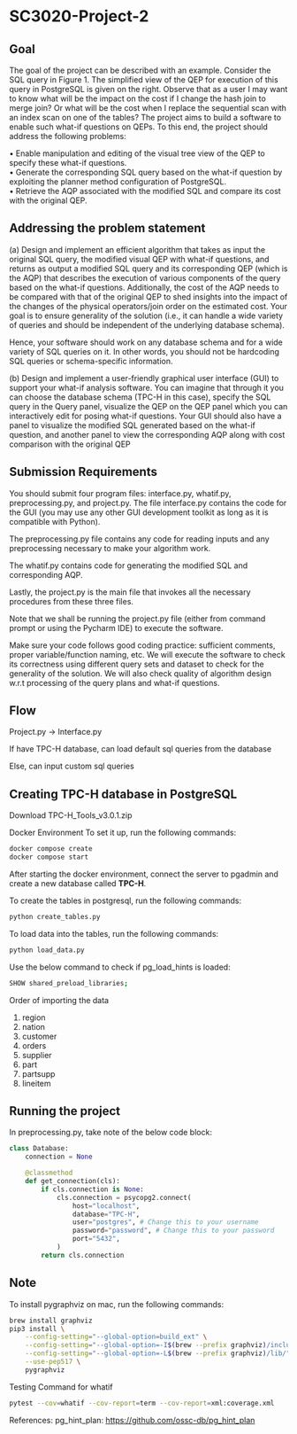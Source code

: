# SC3020-Project-2

## Goal

The goal of the project can be described with an example. Consider the SQL query in Figure 1. The simplified view of the QEP for execution of this query in PostgreSQL is given on the right. Observe that as a user I may want to know what will be the impact on the cost if I change the hash join to merge join? Or what will be the cost when I replace the sequential scan with an index scan on one of the tables? The project aims to build a software to enable such what-if questions on QEPs. To this end, the project should address the following problems:

• Enable manipulation and editing of the visual tree view of the QEP to specify these what-if questions.  
• Generate the corresponding SQL query based on the what-if question by exploiting the planner method configuration of PostgreSQL.  
• Retrieve the AQP associated with the modified SQL and compare its cost with the original QEP.

## Addressing the problem statement

(a) Design and implement an efficient algorithm that takes as input the original SQL query, the modified visual QEP with what-if questions, and returns as output a modified SQL query and its corresponding QEP (which is the AQP) that describes the execution of various components of the query based on the what-if questions. Additionally, the cost of the AQP needs to be compared with that of the original QEP to shed insights into the impact of the changes of the physical operators/join order on the estimated cost. Your goal is to ensure generality of the solution (i.e., it can handle a wide variety of queries and should be independent of the underlying database schema).

Hence, your software should work on any database schema and for a wide variety of SQL queries on it. In other words, you should not be hardcoding SQL queries or schema-specific information.

(b) Design and implement a user-friendly graphical user interface (GUI) to support your what-if analysis software. You can imagine that through it you can choose the database schema (TPC-H in this case), specify the SQL query in the Query panel, visualize the QEP on the QEP panel which you can interactively edit for posing what-if questions. Your GUI should also have a panel to visualize the modified SQL generated based on the what-if question, and another panel to view the corresponding AQP along with cost comparison with the original QEP

## Submission Requirements

You should submit four program files: interface.py, whatif.py, preprocessing.py, and project.py.
The file interface.py contains the code for the GUI (you may use any other GUI development toolkit as long as it is compatible with Python).

The preprocessing.py file contains any code for reading inputs and any preprocessing necessary to make your algorithm work.

The whatif.py contains code for generating the modified SQL and corresponding AQP.

Lastly, the project.py is the main file that invokes all the necessary procedures from these three files.

Note that we shall be running the project.py file (either from command prompt or using the Pycharm IDE) to execute the software.

Make sure your code follows good coding practice: sufficient comments, proper variable/function naming,
etc. We will execute the software to check its correctness using different query sets and dataset to check for the generality of the solution. We will also check quality of algorithm design w.r.t processing of the query plans and what-if questions.

## Flow

Project.py -> Interface.py

If have TPC-H database, can load default sql queries from the database

Else, can input custom sql queries

## Creating TPC-H database in PostgreSQL

Download TPC-H_Tools_v3.0.1.zip

Docker Environment
To set it up, run the following commands:

```bash
docker compose create
docker compose start
```

After starting the docker environment, connect the server to pgadmin and create a new database called **TPC-H**.

To create the tables in postgresql, run the following commands:

```bash
python create_tables.py
```

To load data into the tables, run the following commands:

```bash
python load_data.py
```

Use the below command to check if pg_load_hints is loaded:

```bash
SHOW shared_preload_libraries;
```

Order of importing the data

1. region
2. nation
3. customer
4. orders
5. supplier
6. part
7. partsupp
8. lineitem

## Running the project

In preprocessing.py, take note of the below code block:

```python
class Database:
    connection = None

    @classmethod
    def get_connection(cls):
        if cls.connection is None:
            cls.connection = psycopg2.connect(
                host="localhost",
                database="TPC-H",
                user="postgres", # Change this to your username
                password="password", # Change this to your password
                port="5432",
            )
        return cls.connection
```

## Note

To install pygraphviz on mac, run the following commands:

```bash
brew install graphviz
pip3 install \
    --config-setting="--global-option=build_ext" \
    --config-setting="--global-option=-I$(brew --prefix graphviz)/include/" \
    --config-setting="--global-option=-L$(brew --prefix graphviz)/lib/" \
    --use-pep517 \
    pygraphviz
```

Testing Command for whatif

```bash
pytest --cov=whatif --cov-report=term --cov-report=xml:coverage.xml
```

References:
pg_hint_plan: <https://github.com/ossc-db/pg_hint_plan>
